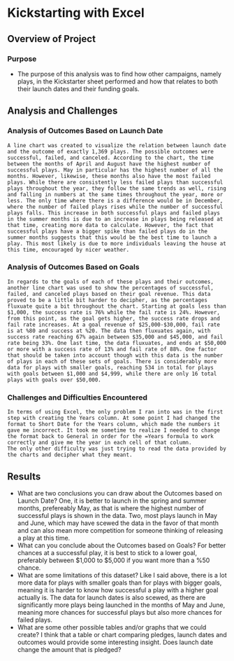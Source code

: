# Kickstarting with Excel

## Overview of Project

### Purpose
- The purpose of this analysis was to find how other campaigns, namely plays, in the Kickstarter sheet performed and how that relates to both their launch dates and their funding goals. 
## Analysis and Challenges

### Analysis of Outcomes Based on Launch Date
    A line chart was created to visualize the relation between launch date and the outcome of exactly 1,369 plays. The possible outcomes were successful, failed, and canceled. According to the chart, the time between the months of April and August have the highest number of successful plays. May in particular has the highest number of all the months. However, likewise, these months also have the most failed plays. While there are consistently less failed plays than successful plays throughout the year, they follow the same trends as well, rising and falling in numbers at the same times throughout the year, more or less. The only time where there is a difference would be in December, where the number of failed plays rises while the number of successful plays falls. This increase in both successful plays and failed plays in the summer months is due to an increase in plays being released at that time, creating more data to calculate. However, the fact that successful plays have a bigger spike than failed plays do in the summer months suggests that this would be the best time to launch a play. This most likely is due to more individuals leaving the house at this time, encouraged by nicer weather.
### Analysis of Outcomes Based on Goals
    In regards to the goals of each of these plays and their outcomes, another line chart was used to show the percentages of successful, failed, and canceled plays based on their goal revenue. This data proved to be a little bit harder to decipher, as the percentages fluxuate quite a bit throughout the chart. Starting at goals less than $1,000, the success rate is 76% while the fail rate is 24%. However, from this point, as the goal gets higher, the success rate drops and fail rate increases. At a goal revenue of $25,000-$30,000, fail rate is at %80 and success at %20. The data then fluxuates again, with success rate reaching 67% again between $35,000 and $45,000, and fail rate being 33%. One last time, the data fluxuates, and ends at $50,000 or more with a success rate of 13% and fail rate of 88%. One factor that should be taken into account though with this data is the number of plays in each of these sets of goals. There is considerably more data for plays with smaller goals, reaching 534 in total for plays with goals between $1,000 and $4,999, while there are only 16 total plays with goals over $50,000.
### Challenges and Difficulties Encountered
    In terms of using Excel, the only problem I ran into was in the first step with creating the Years column. At some point I had changed the format to Short Date for the Years column, which made the numbers it gave me incorrect. It took me sometime to realize I needed to change the format back to General in order for the =Years formula to work correctly and give me the year in each cell of that column.
    The only other difficulty was just trying to read the data provided by the charts and decipher what they meant.
## Results

- What are two conclusions you can draw about the Outcomes based on Launch Date?
    One, it is better to launch in the spring and summer months, prefereably May, as that is where the highest number of successful plays is shown in the data.
    Two, most plays launch in May and June, which may have scewed the data in the favor of that month and can also mean more competition for someone thinking of releasing a play at this time.
- What can you conclude about the Outcomes based on Goals?
    For better chances at a successful play, it is best to stick to a lower goal, preferably between $1,000 to $5,000 if you want more than a %50 chance.
- What are some limitations of this dataset?
    Like I said above, there is a lot more data for plays with smaller goals than for plays with bigger goals, meaning it is harder to know how successful a play with a higher goal actually is.
    The data for launch dates is also scewed, as there are significantly more plays being launched in the months of May and June, meaning more chances for successful plays but also more chances for failed plays.
- What are some other possible tables and/or graphs that we could create?
    I think that a table or chart comparing pledges, launch dates and outcomes would provide some interesting insight. Does launch date change the amount that is pledged?